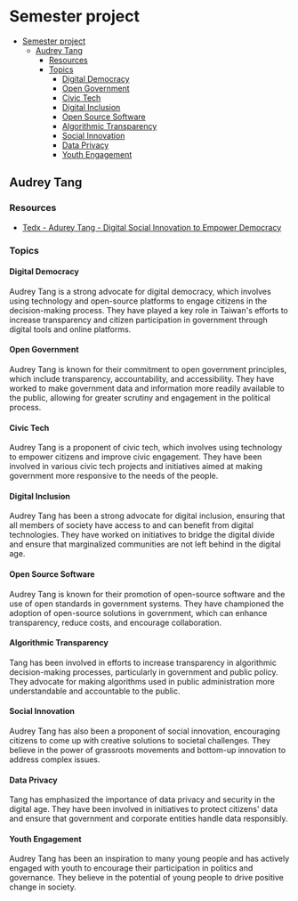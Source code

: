 # Semester project

- [Semester project](#semester-project)
  - [Audrey Tang](#audrey-tang)
    - [Resources](#resources)
    - [Topics](#topics)
      - [Digital Democracy](#digital-democracy)
      - [Open Government](#open-government)
      - [Civic Tech](#civic-tech)
      - [Digital Inclusion](#digital-inclusion)
      - [Open Source Software](#open-source-software)
      - [Algorithmic Transparency](#algorithmic-transparency)
      - [Social Innovation](#social-innovation)
      - [Data Privacy](#data-privacy)
      - [Youth Engagement](#youth-engagement)


## Audrey Tang

### Resources

- [Tedx - Adurey Tang - Digital Social Innovation to Empower Democracy](https://www.ted.com/talks/audrey_tang_digital_social_innovation_to_empower_democracy)

### Topics

#### Digital Democracy
Audrey Tang is a strong advocate for digital democracy, which involves using technology and open-source platforms to engage citizens in the decision-making process. They have played a key role in Taiwan's efforts to increase transparency and citizen participation in government through digital tools and online platforms.

#### Open Government
Audrey Tang is known for their commitment to open government principles, which include transparency, accountability, and accessibility. They have worked to make government data and information more readily available to the public, allowing for greater scrutiny and engagement in the political process.

#### Civic Tech
Audrey Tang is a proponent of civic tech, which involves using technology to empower citizens and improve civic engagement. They have been involved in various civic tech projects and initiatives aimed at making government more responsive to the needs of the people.

#### Digital Inclusion
Audrey Tang has been a strong advocate for digital inclusion, ensuring that all members of society have access to and can benefit from digital technologies. They have worked on initiatives to bridge the digital divide and ensure that marginalized communities are not left behind in the digital age.

#### Open Source Software
Audrey Tang is known for their promotion of open-source software and the use of open standards in government systems. They have championed the adoption of open-source solutions in government, which can enhance transparency, reduce costs, and encourage collaboration.

#### Algorithmic Transparency
Tang has been involved in efforts to increase transparency in algorithmic decision-making processes, particularly in government and public policy. They advocate for making algorithms used in public administration more understandable and accountable to the public.

#### Social Innovation
Audrey Tang has also been a proponent of social innovation, encouraging citizens to come up with creative solutions to societal challenges. They believe in the power of grassroots movements and bottom-up innovation to address complex issues.

#### Data Privacy
Tang has emphasized the importance of data privacy and security in the digital age. They have been involved in initiatives to protect citizens' data and ensure that government and corporate entities handle data responsibly.

#### Youth Engagement
Audrey Tang has been an inspiration to many young people and has actively engaged with youth to encourage their participation in politics and governance. They believe in the potential of young people to drive positive change in society.

